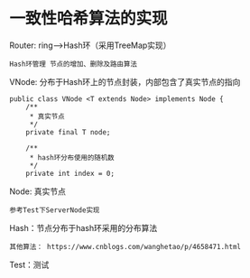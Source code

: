 # 一致性哈希算法的实现


Router: ring-->Hash环（采用TreeMap实现）
```
Hash环管理 节点的增加、删除及路由算法

```

VNode: 分布于Hash环上的节点封装，内部包含了真实节点的指向
```
public class VNode <T extends Node> implements Node {
    /**
     * 真实节点
     */
    private final T node;

    /**
     * hash环分布使用的随机数
     */
    private int index = 0;
```


Node: 真实节点
```
参考Test下ServerNode实现
```

Hash：节点分布于hash环采用的分布算法

```
其他算法： https://www.cnblogs.com/wanghetao/p/4658471.html
```

Test：测试